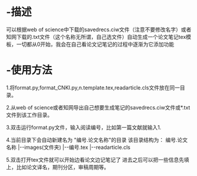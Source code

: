 # -描述
可以根据web of science中下载的savedrecs.ciw文件（注意不要修改名字）或者知网下载的.txt文件（这个名称无所谓，自己选文件）自动生成一个论文笔记tex模板，一切都从0开始，我会在自己看论文记笔记的过程中逐渐为它添加功能

# -使用方法
1.将format.py,format_CNKI.py,n.template.tex,readarticle.cls文件放在同一目录。

2.从web of science或者知网导出自己想要生成笔记的savedrecs.ciw文件或*.txt文件到该工作目录。

3.双击运行format.py文件，输入阅读编号，比如第一篇文献就输入1.

4.当前目录下会自动新建名为 "编号.论文名称"的目录
该目录结构为：
编号.论文名称
|--images(文件夹)
|--编号.tex
|--readarticle.cls

5.双击打开tex文件就可以开始边看论文边记笔记了
进去之后可以把一些信息先填上，比如论文译名，期刊分区，审稿周期等。
